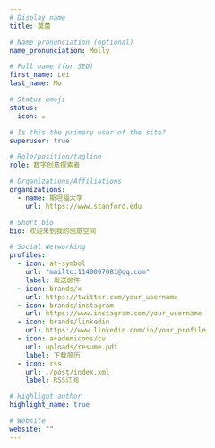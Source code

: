 ```yaml
---
# Display name
title: 莫蕾

# Name pronunciation (optional)
name_pronunciation: Molly

# Full name (for SEO)
first_name: Lei
last_name: Mo

# Status emoji
status:
  icon: ☕️

# Is this the primary user of the site?
superuser: true

# Role/position/tagline
role: 数字创意探索者

# Organizations/Affiliations
organizations:
  - name: 斯坦福大学
    url: https://www.stanford.edu

# Short bio
bio: 欢迎来到我的创意空间

# Social Networking
profiles:
  - icon: at-symbol
    url: "mailto:1140007081@qq.com"
    label: 发送邮件
  - icon: brands/x
    url: https://twitter.com/your_username
  - icon: brands/instagram
    url: https://www.instagram.com/your_username
  - icon: brands/linkedin
    url: https://www.linkedin.com/in/your_profile
  - icon: academicons/cv
    url: uploads/resume.pdf
    label: 下载简历
  - icon: rss
    url: ./post/index.xml
    label: RSS订阅

# Highlight author
highlight_name: true

# Website
website: ""
---
```

